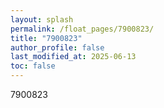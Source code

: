 ```yaml
---
layout: splash
permalink: /float_pages/7900823/
title: "7900823"
author_profile: false
last_modified_at: 2025-06-13
toc: false
---
```

 
7900823
